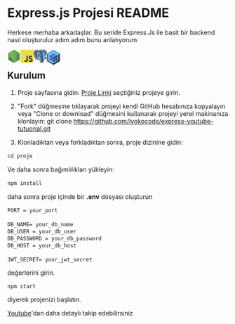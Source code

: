 # Express.js Projesi README

Herkese merhaba arkadaşlar. Bu seride Express.Js ile basit bir backend nasıl oluşturulur adım adım bunu anlatıyorum.


<img src="https://raw.githubusercontent.com/github/explore/80688e429a7d4ef2fca1e82350fe8e3517d3494d/topics/nodejs/nodejs.png" width="30" align="left" />

<img src="https://raw.githubusercontent.com/github/explore/80688e429a7d4ef2fca1e82350fe8e3517d3494d/topics/javascript/javascript.png" width="30" align="left" />

<img src="https://raw.githubusercontent.com/github/explore/80688e429a7d4ef2fca1e82350fe8e3517d3494d/topics/postgresql/postgresql.png" width="30" align="left" />

<img src="https://raw.githubusercontent.com/sequelize/sequelize/97244d96fc8865186ff558cc592d52cc204e73fd/logo.svg" width="30" align="left" />

<br/>

## Kurulum

 1. Proje sayfasına gidin: [Proje Linki](https://github.com/lyokocode/express-youtube-tutuorial) seçtiğiniz projeye girin.

 2. "Fork" düğmesine tıklayarak projeyi kendi GitHub hesabınıza kopyalayın veya "Clone or download" düğmesini kullanarak projeyi yerel makinanıza klonlayın: git clone https://github.com/lyokocode/express-youtube-tutuorial.git

 3. Klonladıktan veya forkladıktan sonra, proje dizinine gidin:

 ```js
 cd proje
 ```

 Ve daha sonra bağımlılıkları yükleyin:

  ```js
 npm install
 ```

daha sonra proje içinde bir **.env** dosyası oluşturun

```
PORT = your_port

DB_NAME= your_db_name
DB_USER = your_db_user
DB_PASSWORD = your_db_password
DB_HOST = your_db_host

JWT_SECRET= your_jwt_secret
```

değerlerini girin.

```js
npm start
```

diyerek projenizi başlatın.

[Youtube](https://www.youtube.com/playlist?list=PLI0wn5hez0HlsoiOj1UOk0gl8KaRTyI--)'dan daha detaylı takip edebilirsiniz
